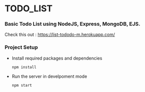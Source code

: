 # TODO_LIST
### Basic Todo List using NodeJS, Express, MongoDB, EJS.
Check this out : https://list-tododo-m.herokuapp.com/
### Project Setup
* Install required packages and dependencies 
  ```
  npm install
  ```
* Run the server in develpoment mode
  ```
  npm start
  ```
